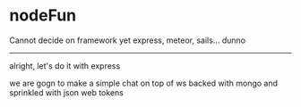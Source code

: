 # nodeFun
Cannot decide on  framework yet express, meteor, sails... dunno

***

alright, let's do it with express

we are gogn to make a simple chat on top of ws backed with mongo and sprinkled with json web tokens